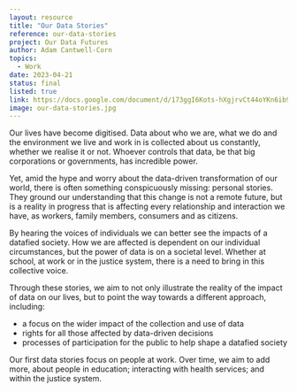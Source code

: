 ```yaml
---
layout: resource
title: "Our Data Stories"
reference: our-data-stories
project: Our Data Futures
author: Adam Cantwell-Corn
topics:
  - Work
date: 2023-04-21
status: final
listed: true
link: https://docs.google.com/document/d/173ggI6Kots-hXgjrvCt44oYKn6ib9eEdT_xTfrxh6wY/edit?usp=sharing
image: our-data-stories.jpg
---
```

Our lives have become digitised. Data about who we are, what we do and the environment we live and work in is collected about us constantly, whether we realise it or not. Whoever controls that data, be that big corporations or governments, has incredible power. 

Yet, amid the hype and worry about the data-driven transformation of our world, there is often something conspicuously missing: personal stories. They ground our understanding that this change is not a remote future, but is a reality in progress that is affecting every relationship and interaction we have, as workers, family members, consumers and as citizens. 

By hearing the voices of individuals we can better see the impacts of a datafied society. How we are affected is dependent on our individual circumstances, but the power of data is on a societal level. Whether at school, at work or in the justice system, there is a need to bring in this collective voice. 

Through these stories, we aim to not only illustrate the reality of the impact of data on our lives, but to point the way towards a different approach, including: 

* a focus on the wider impact of the collection and use of data
* rights for all those affected by data-driven decisions
* processes of participation for the public to help shape a datafied society

Our first data stories focus on people at work. Over time, we aim to add more, about people in education; interacting with health services; and within the justice system.
